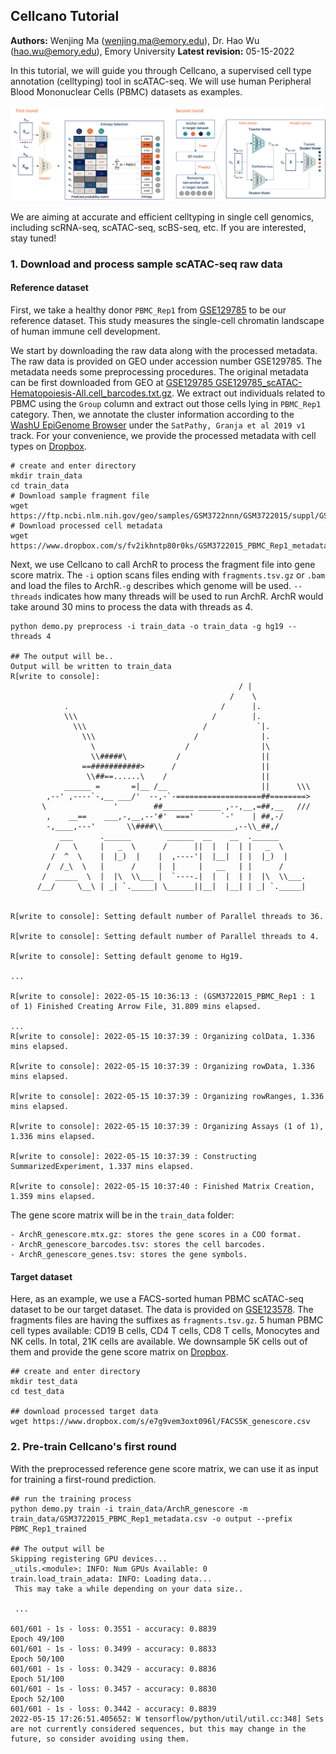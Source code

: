 ## Cellcano Tutorial

**Authors:** Wenjing Ma (wenjing.ma@emory.edu), Dr. Hao Wu (hao.wu@emory.edu), Emory University
**Latest revision:** 05-15-2022

In this tutorial, we will guide you through Cellcano, a supervised cell type annotation (celltyping) tool in scATAC-seq. We will use human Peripheral Blood Mononuclear Cells (PBMC) datasets as examples. 

![img](workflow.png)

We are aiming at accurate and efficient celltyping in single cell genomics, including scRNA-seq, scATAC-seq, scBS-seq, etc. If you are interested, stay tuned!

### 1. Download and process sample scATAC-seq raw data

#### Reference dataset
First, we take a healthy donor `PBMC_Rep1` from [GSE129785](https://www.ncbi.nlm.nih.gov/geo/query/acc.cgi?acc=GSE129785) to be our reference dataset. This study measures the single-cell chromatin landscape of human immune cell development.

We start by downloading the raw data along with the processed metadata. The raw data is provided on GEO under accession number GSE129785. The metadata needs some preprocessing procedures. The original metadata can be first downloaded from GEO at [GSE129785 GSE129785_scATAC-Hematopoiesis-All.cell_barcodes.txt.gz](https://ftp.ncbi.nlm.nih.gov/geo/series/GSE129nnn/GSE129785/suppl/GSE129785_scATAC-Hematopoiesis-All.cell_barcodes.txt.gz). We extract out individuals related to PBMC using the `Group` column and extract out those cells lying in `PBMC_Rep1` category. Then, we annotate the cluster information according to the [WashU EpiGenome Browser](http://epigenomegateway.wustl.edu/legacy/?genome=hg19&session=HcbHMSgBCc&statusId=28207718) under the `SatPathy, Granja et al 2019 v1` track. For your convenience, we provide the processed metadata with cell types on [Dropbox](https://www.dropbox.com/s/fv2ikhntp80r0ks/GSM3722015_PBMC_Rep1_metadata.csv).

```shell
# create and enter directory
mkdir train_data
cd train_data
# Download sample fragment file
wget https://ftp.ncbi.nlm.nih.gov/geo/samples/GSM3722nnn/GSM3722015/suppl/GSM3722015_PBMC_Rep1_fragments.tsv.gz
# Download processed cell metadata
wget https://www.dropbox.com/s/fv2ikhntp80r0ks/GSM3722015_PBMC_Rep1_metadata.csv
```

Next, we use Cellcano to call ArchR to process the fragment file into gene score matrix. The `-i` option scans files ending with `fragments.tsv.gz` or `.bam` and load the files to ArchR.`-g` describes which genome will be used. `--threads` indicates how many threads will be used to run ArchR. ArchR would take around 30 mins to process the data with threads as 4. 

```shell
python demo.py preprocess -i train_data -o train_data -g hg19 --threads 4

## The output will be..
Output will be written to train_data
R[write to console]:
                                                   / |
                                                 /    \
            .                                  /      |.
            \\\                              /        |.
              \\\                          /           `|.
                \\\                      /              |.
                  \                    /                |\
                  \\#####\           /                  ||
                ==###########>      /                   ||
                 \\##==......\    /                     ||
            ______ =       =|__ /__                     ||      \\\
        ,--' ,----`-,__ ___/'  --,-`-===================##========>
       \               '        ##_______ _____ ,--,__,=##,__   ///
        ,    __==    ___,-,__,--'#'  ==='      `-'    | ##,-/
        -,____,---'       \\####\\________________,--\\_##,/
           ___      .______        ______  __    __  .______
          /   \     |   _  \      /      ||  |  |  | |   _  \
         /  ^  \    |  |_)  |    |  ,----'|  |__|  | |  |_)  |
        /  /_\  \   |      /     |  |     |   __   | |      /
       /  _____  \  |  |\  \\___ |  `----.|  |  |  | |  |\  \\___.
      /__/     \__\ | _| `._____| \______||__|  |__| | _| `._____|


R[write to console]: Setting default number of Parallel threads to 36.

R[write to console]: Setting default number of Parallel threads to 4.

R[write to console]: Setting default genome to Hg19.

...

R[write to console]: 2022-05-15 10:36:13 : (GSM3722015_PBMC_Rep1 : 1 of 1) Finished Creating Arrow File, 31.809 mins elapsed.

...
R[write to console]: 2022-05-15 10:37:39 : Organizing colData, 1.336 mins elapsed.

R[write to console]: 2022-05-15 10:37:39 : Organizing rowData, 1.336 mins elapsed.

R[write to console]: 2022-05-15 10:37:39 : Organizing rowRanges, 1.336 mins elapsed.

R[write to console]: 2022-05-15 10:37:39 : Organizing Assays (1 of 1), 1.336 mins elapsed.

R[write to console]: 2022-05-15 10:37:39 : Constructing SummarizedExperiment, 1.337 mins elapsed.

R[write to console]: 2022-05-15 10:37:40 : Finished Matrix Creation, 1.359 mins elapsed.
```

The gene score matrix will be in the `train_data` folder:

```
- ArchR_genescore.mtx.gz: stores the gene scores in a COO format.
- ArchR_genescore_barcodes.tsv: stores the cell barcodes.
- ArchR_genescore_genes.tsv: stores the gene symbols.
```

#### Target dataset

Here, as an example, we use a FACS-sorted human PBMC scATAC-seq dataset to be our target dataset. The data is provided on [GSE123578](GSE123578). The fragments files are having the suffixes as `fragments.tsv.gz`. 5 human PBMC cell types available: CD19 B cells, CD4 T cells, CD8 T cells, Monocytes and NK cells. In total, 21K cells are available. We downsample 5K cells out of them and provide the gene score matrix on [Dropbox](https://www.dropbox.com/s/e7g9vem3oxt096l/FACS5K_genescore.csv).

```shell
## create and enter directory
mkdir test_data
cd test_data

## download processed target data
wget https://www.dropbox.com/s/e7g9vem3oxt096l/FACS5K_genescore.csv
```

### 2. Pre-train Cellcano's first round

With the preprocessed reference gene score matrix, we can use it as input for training a first-round prediction. 

```shell
## run the training process
python demo.py train -i train_data/ArchR_genescore -m train_data/GSM3722015_PBMC_Rep1_metadata.csv -o output --prefix PBMC_Rep1_trained 

## The output will be
Skipping registering GPU devices...
_utils.<module>: INFO: Num GPUs Available: 0
train.load_train_adata: INFO: Loading data...
 This may take a while depending on your data size..
 
 ...
 
601/601 - 1s - loss: 0.3551 - accuracy: 0.8839
Epoch 49/100
601/601 - 1s - loss: 0.3499 - accuracy: 0.8833
Epoch 50/100
601/601 - 1s - loss: 0.3429 - accuracy: 0.8836
Epoch 51/100
601/601 - 1s - loss: 0.3457 - accuracy: 0.8830
Epoch 52/100
601/601 - 1s - loss: 0.3442 - accuracy: 0.8839
2022-05-15 17:26:51.405652: W tensorflow/python/util/util.cc:348] Sets are not currently considered sequences, but this may change in the future, so consider avoiding using them.
```

